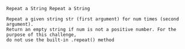     Repeat a String Repeat a String

    Repeat a given string str (first argument) for num times (second argument). 
    Return an empty string if num is not a positive number. For the purpose of this challenge, 
    do not use the built-in .repeat() method
    